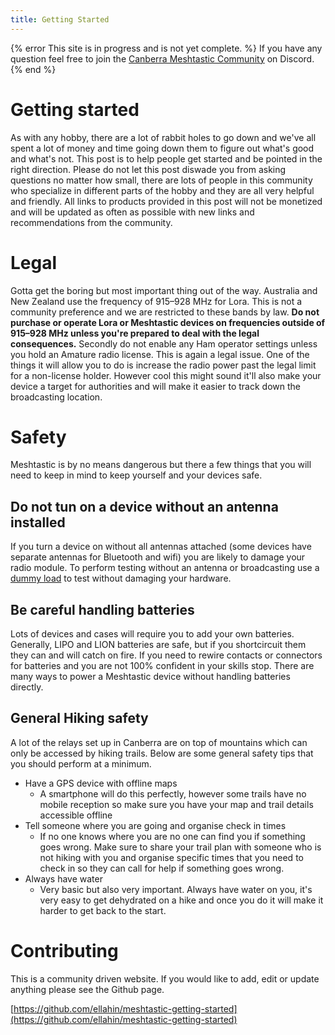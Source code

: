 ```yaml
---
title: Getting Started 
---
```

{% error This site is in progress and is not yet complete. %}
If you have any question feel free to join the [Canberra Meshtastic Community](https://discord.com/invite/4QgFsuaC3Z) on Discord.
{% end %}
# Getting started
As with any hobby, there are a lot of rabbit holes to go down and we've all spent a lot of money and time going down them to figure out what's good and what's not.
This post is to help people get started and be pointed in the right direction.
Please do not let this post diswade you from asking questions no matter how small, there are lots of people in this community who specialize in different parts of the hobby and they are all very helpful and friendly.
All links to products provided in this post will not be monetized and will be updated as often as possible with new links and recommendations from the community.

# __Legal__
Gotta get the boring but most important thing out of the way.
Australia and New Zealand use the frequency of 915–928 MHz for Lora.
This is not a community preference and we are restricted to these bands by law.
**Do not purchase or operate Lora or Meshtastic devices on frequencies outside of 915–928 MHz unless you're prepared to deal with the legal consequences.**
Secondly do not enable any Ham operator settings unless you hold an Amature radio license.
This is again a legal issue.
One of the things it will allow you to do is increase the radio power past the legal limit for a non-license holder.
However cool this might sound it'll also make your device a target for authorities and will make it easier to track down the broadcasting location.

# __Safety__
Meshtastic is by no means dangerous but there a few things that you will need to keep in mind to keep yourself and your devices safe.

## Do not tun on a device without an antenna installed
If you turn a device on without all antennas attached (some devices have separate antennas for Bluetooth and wifi) you are likely to damage your radio module.
To perform testing without an antenna or broadcasting use a [dummy load](https://en.wikipedia.org/wiki/Dummy_load) to test without damaging your hardware.

## Be careful handling batteries
Lots of devices and cases will require you to add your own batteries.
Generally, LIPO and LION batteries are safe, but if you shortcircuit them they can and will catch on fire.
If you need to rewire contacts or connectors for batteries and you are not 100% confident in your skills stop.
There are many ways to power a Meshtastic device without handling batteries directly.

## General Hiking safety
A lot of the relays set up in Canberra are on top of mountains which can only be accessed by hiking trails.
Below are some general safety tips that you should perform at a minimum.
- Have a GPS device with offline maps
    - A smartphone will do this perfectly, however some trails have no mobile reception so make sure you have your map and trail details accessible offline
- Tell someone where you are going and organise check in times
    - If no one knows where you are no one can find you if something goes wrong. Make sure to share your trail plan with someone who is not hiking with you and organise specific times that you need to check in so they can call for help if something goes wrong. 
- Always have water
    - Very basic but also very important. Always have water on you, it's very easy to get dehydrated on a hike and once you do it will make it harder to get back to the start.

# Contributing
This is a community driven website.
If you would like to add, edit or update anything please see the Github page.

[https://github.com/ellahin/meshtastic-getting-started](https://github.com/ellahin/meshtastic-getting-started)
